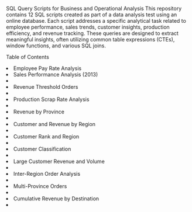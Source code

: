 SQL Query Scripts for Business and Operational Analysis
This repository contains 12 SQL scripts created as part of a data analysis test using an online database. Each script addresses a specific analytical task related to employee performance, sales trends, customer insights, production efficiency, and revenue tracking. These queries are designed to extract meaningful insights, often utilizing common table expressions (CTEs), window functions, and various SQL joins.

Table of Contents
<li> Employee Pay Rate Analysis </li>
<li>Sales Performance Analysis (2013)<li/>
<li>Revenue Threshold Orders<li/>
<li>Production Scrap Rate Analysis<li/>
<li>Revenue by Province<li/>
<li>Customer and Revenue by Region<li/>
<li>Customer Rank and Region<li/>
<li>Customer Classification<li/>
<li>Large Customer Revenue and Volume<li/>
<li>Inter-Region Order Analysis<li/>
<li>Multi-Province Orders<li/>
<li>Cumulative Revenue by Destination<li/>
